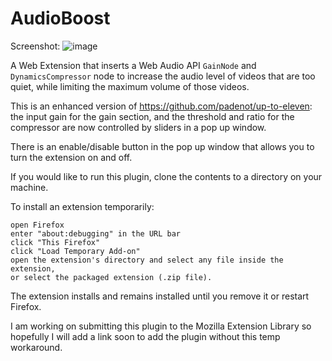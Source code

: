 # AudioBoost
Screenshot:
![image](https://user-images.githubusercontent.com/37170027/232359909-968baf60-5cec-4ec1-b14e-9f5a03bbae90.png)

A Web Extension that inserts a Web Audio API `GainNode` and `DynamicsCompressor`
node to increase the audio level of videos that are too quiet, while limiting
the maximum volume of those videos.

This is an enhanced version of https://github.com/padenot/up-to-eleven:
the input gain for the gain section, and the threshold and ratio for the compressor
are now controlled by sliders in a pop up window.

There is an enable/disable button in the pop up window
that allows you to turn the extension on and off.

If you would like to run this plugin, clone the contents to a directory on your machine.

To install an extension temporarily:

    open Firefox
    enter "about:debugging" in the URL bar
    click "This Firefox"
    click "Load Temporary Add-on"
    open the extension's directory and select any file inside the extension,
    or select the packaged extension (.zip file).

The extension installs and remains installed until you remove it or restart Firefox.

I am working on submitting this plugin to the Mozilla Extension Library so hopefully I
will add a link soon to add the plugin without this temp workaround.

